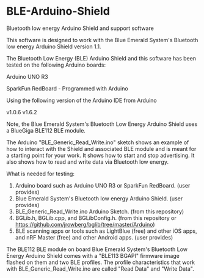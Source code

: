 # BLE-Arduino-Shield
Bluetooth low energy Arduino Shield and support software

This software is designed to work with the Blue Emerald System's Bluetooth low energy Arduino Shield version 1.1.  

The Bluetooth Low Energy (BLE) Arduino Shield and this software has been tested on the following 
Arduino boards:

Arduino UNO R3

SparkFun RedBoard - Programmed with Arduino

Using the following version of the Arduino IDE from Arduino

v1.0.6
v1.6.2
  
Note, the Blue Emerald System's Bluetooth Low Energy Arduino Shield uses a BlueGiga BLE112 BLE module.

The Arduino "BLE_Generic_Read_Write.ino" sketch shows an example of how to interact with the Shield and associated BLE module and is meant for a starting point for your work.  It shows how to start and stop advertising.  It also shows how to read and write data via Bluetooth low energy.

What is needed for testing:
1. Arduino board such as Arduino UNO R3 or SparkFun RedBoard. (user provides)
2. Blue Emerald System's Bluetooth low energy Arduino Shield. (user provides)
3. BLE_Generic_Read_Write.ino Arduino Sketch.  (from this repository)
4. BGLib.h, BGLib.cpp, and BGLibConfig.h.  (from this repository or https://github.com/jrowberg/bglib/tree/master/Arduino)
5. BLE scanning apps or tools such as LightBlue (free) and other iOS apps, and nRF Master (free) and other Android apps. (user provides)

The BLE112 BLE module on board Blue Emerald System's Bluetooth Low Energy Arduino Shield comes with a "BLE113 BGAPI" firmware image flashed on them and two BLE profiles.  The profile characteristics that work with BLE_Generic_Read_Write.ino are called "Read Data" and "Write Data".
